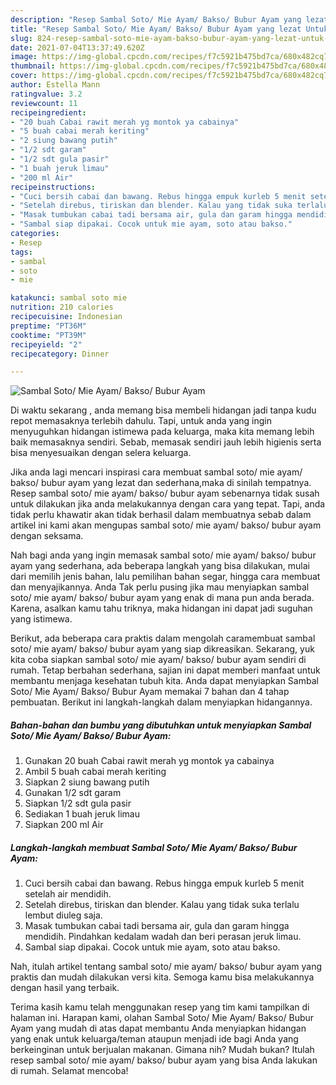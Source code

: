 ```yaml
---
description: "Resep Sambal Soto/ Mie Ayam/ Bakso/ Bubur Ayam yang lezat Untuk Jualan"
title: "Resep Sambal Soto/ Mie Ayam/ Bakso/ Bubur Ayam yang lezat Untuk Jualan"
slug: 824-resep-sambal-soto-mie-ayam-bakso-bubur-ayam-yang-lezat-untuk-jualan
date: 2021-07-04T13:37:49.620Z
image: https://img-global.cpcdn.com/recipes/f7c5921b475bd7ca/680x482cq70/sambal-soto-mie-ayam-bakso-bubur-ayam-foto-resep-utama.jpg
thumbnail: https://img-global.cpcdn.com/recipes/f7c5921b475bd7ca/680x482cq70/sambal-soto-mie-ayam-bakso-bubur-ayam-foto-resep-utama.jpg
cover: https://img-global.cpcdn.com/recipes/f7c5921b475bd7ca/680x482cq70/sambal-soto-mie-ayam-bakso-bubur-ayam-foto-resep-utama.jpg
author: Estella Mann
ratingvalue: 3.2
reviewcount: 11
recipeingredient:
- "20 buah Cabai rawit merah yg montok ya cabainya"
- "5 buah cabai merah keriting"
- "2 siung bawang putih"
- "1/2 sdt garam"
- "1/2 sdt gula pasir"
- "1 buah jeruk limau"
- "200 ml Air"
recipeinstructions:
- "Cuci bersih cabai dan bawang. Rebus hingga empuk kurleb 5 menit setelah air mendidih."
- "Setelah direbus, tiriskan dan blender. Kalau yang tidak suka terlalu lembut diuleg saja."
- "Masak tumbukan cabai tadi bersama air, gula dan garam hingga mendidih. Pindahkan kedalam wadah dan beri perasan jeruk limau."
- "Sambal siap dipakai. Cocok untuk mie ayam, soto atau bakso."
categories:
- Resep
tags:
- sambal
- soto
- mie

katakunci: sambal soto mie 
nutrition: 210 calories
recipecuisine: Indonesian
preptime: "PT36M"
cooktime: "PT39M"
recipeyield: "2"
recipecategory: Dinner

---
```



![Sambal Soto/ Mie Ayam/ Bakso/ Bubur Ayam](https://img-global.cpcdn.com/recipes/f7c5921b475bd7ca/680x482cq70/sambal-soto-mie-ayam-bakso-bubur-ayam-foto-resep-utama.jpg)

Di waktu  sekarang , anda memang bisa membeli hidangan jadi tanpa kudu repot memasaknya terlebih dahulu. Tapi, untuk anda yang ingin menyuguhkan hidangan istimewa pada keluarga, maka kita memang lebih baik memasaknya sendiri. Sebab, memasak sendiri jauh lebih higienis serta bisa menyesuaikan dengan selera keluarga.

Jika anda lagi mencari inspirasi cara membuat sambal soto/ mie ayam/ bakso/ bubur ayam yang lezat dan sederhana,maka di sinilah tempatnya. Resep sambal soto/ mie ayam/ bakso/ bubur ayam  sebenarnya tidak susah untuk dilakukan jika anda melakukannya dengan cara yang tepat. Tapi, anda tidak perlu khawatir akan tidak berhasil dalam membuatnya 
sebab dalam artikel ini kami akan mengupas sambal soto/ mie ayam/ bakso/ bubur ayam dengan seksama.  



Nah bagi anda yang ingin memasak sambal soto/ mie ayam/ bakso/ bubur ayam yang sederhana, ada beberapa langkah yang bisa dilakukan, mulai dari memilih jenis bahan, lalu pemilihan bahan segar, hingga cara membuat dan menyajikannya. Anda Tak perlu pusing jika mau menyiapkan sambal soto/ mie ayam/ bakso/ bubur ayam yang enak di mana pun anda berada. Karena, asalkan kamu  tahu triknya, maka hidangan ini dapat jadi suguhan yang istimewa.

Berikut, ada beberapa cara praktis  dalam mengolah caramembuat sambal soto/ mie ayam/ bakso/ bubur ayam yang siap dikreasikan. Sekarang, yuk kita coba siapkan sambal soto/ mie ayam/ bakso/ bubur ayam sendiri di rumah. Tetap berbahan sederhana, sajian ini dapat memberi manfaat untuk membantu menjaga kesehatan tubuh kita. Anda dapat menyiapkan Sambal Soto/ Mie Ayam/ Bakso/ Bubur Ayam memakai 7 bahan dan 4 tahap pembuatan. Berikut ini langkah-langkah dalam menyiapkan hidangannya.

<!--inarticleads1-->

##### Bahan-bahan dan bumbu yang dibutuhkan untuk menyiapkan Sambal Soto/ Mie Ayam/ Bakso/ Bubur Ayam:

1. Gunakan 20 buah Cabai rawit merah yg montok ya cabainya
1. Ambil 5 buah cabai merah keriting
1. Siapkan 2 siung bawang putih
1. Gunakan 1/2 sdt garam
1. Siapkan 1/2 sdt gula pasir
1. Sediakan 1 buah jeruk limau
1. Siapkan 200 ml Air




<!--inarticleads2-->

##### Langkah-langkah membuat Sambal Soto/ Mie Ayam/ Bakso/ Bubur Ayam:

1. Cuci bersih cabai dan bawang. Rebus hingga empuk kurleb 5 menit setelah air mendidih.
1. Setelah direbus, tiriskan dan blender. Kalau yang tidak suka terlalu lembut diuleg saja.
1. Masak tumbukan cabai tadi bersama air, gula dan garam hingga mendidih. Pindahkan kedalam wadah dan beri perasan jeruk limau.
1. Sambal siap dipakai. Cocok untuk mie ayam, soto atau bakso.




Nah, itulah artikel tentang  sambal soto/ mie ayam/ bakso/ bubur ayam  yang praktis dan mudah dilakukan versi kita. Semoga kamu bisa melakukannya dengan hasil yang terbaik. 

Terima kasih kamu telah menggunakan resep yang tim kami tampilkan di halaman ini. Harapan kami, olahan  Sambal Soto/ Mie Ayam/ Bakso/ Bubur Ayam yang mudah di atas dapat membantu Anda menyiapkan hidangan yang enak untuk keluarga/teman ataupun menjadi ide bagi Anda yang berkeinginan untuk berjualan makanan. Gimana nih? Mudah bukan? Itulah resep sambal soto/ mie ayam/ bakso/ bubur ayam yang bisa Anda lakukan di rumah. Selamat mencoba!

